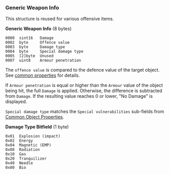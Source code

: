 ### Generic Weapon Info

This structure is reused for various offensive items.

**Generic Weapon Info** (8 bytes)

    0000  sint16   Damage
    0002  byte     Offence value
    0003  byte     Damage type
    0004  byte     Special damage type
    0005  [2]byte  Unused
    0007  uint8    Armour penetration

The `offence value` is compared to the defence value of the target object. See [common properties](../fileFormat/PropertyFiles.md#common-table) for details.

If `Armour penetration` is equal or higher than the `Armour` value of the object being hit, the full `Damage` is applied. Otherwise, the difference is subtracted from `Damage`. If the resulting value reaches 0 or lower, "No Damage" is displayed. 

`Special damage type` matches the `Special vulnerabilities` sub-fields from [Common Object Properties](../fileFormat/ResourceFiles.md#common-table).


**Damage Type Bitfield** (1 byte)

    0x01  Explosion (impact)
    0x02  Energy
    0x04  Magnetic (EMP)
    0x08  Radiation
    0x10  Gas
    0x20  Tranquilizer
    0x40  Needle
    0x80  Bio
